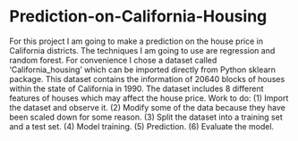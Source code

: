 # Prediction-on-California-Housing
For this project I am going to make a prediction on the house price in California districts. The techniques I am going to use are regression and random forest. 
For convenience I chose a dataset called ‘California_housing’ which can be imported directly from Python sklearn package. This dataset contains the information of 20640 blocks of houses within the state of California in 1990. The dataset includes 8 different features of houses which may affect the house price. 
Work to do:
(1)	Import the dataset and observe it.
(2)	Modify some of the data because they have been scaled down for some reason. 
(3)	Split the dataset into a training set and a test set.
(4)	Model training.
(5)	Prediction.
(6)	Evaluate the model.
